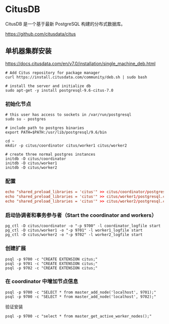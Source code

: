 # CitusDB

CitusDB 是一个基于最新 PostgreSQL 构建的分布式数据库。

https://github.com/citusdata/citus

## 单机器集群安装

https://docs.citusdata.com/en/v7.0/installation/single_machine_deb.html

```shell
# Add Citus repository for package manager
curl https://install.citusdata.com/community/deb.sh | sudo bash

# install the server and initialize db
sudo apt-get -y install postgresql-9.6-citus-7.0
```

### 初始化节点

```shell
# this user has access to sockets in /var/run/postgresql
sudo su - postgres

# include path to postgres binaries
export PATH=$PATH:/usr/lib/postgresql/9.6/bin

cd ~
mkdir -p citus/coordinator citus/worker1 citus/worker2

# create three normal postgres instances
initdb -D citus/coordinator
initdb -D citus/worker1
initdb -D citus/worker2
```

### 配置

```conf
echo "shared_preload_libraries = 'citus'" >> citus/coordinator/postgresql.conf
echo "shared_preload_libraries = 'citus'" >> citus/worker1/postgresql.conf
echo "shared_preload_libraries = 'citus'" >> citus/worker2/postgresql.conf
```

### 启动协调者和事务参与者（Start the coordinator and workers）

```shell
pg_ctl -D citus/coordinator -o "-p 9700" -l coordinator_logfile start
pg_ctl -D citus/worker1 -o "-p 9701" -l worker1_logfile start
pg_ctl -D citus/worker2 -o "-p 9702" -l worker2_logfile start
```

### 创建扩展

```shell
psql -p 9700 -c "CREATE EXTENSION citus;"
psql -p 9701 -c "CREATE EXTENSION citus;"
psql -p 9702 -c "CREATE EXTENSION citus;"
```

### 在 coordinator 中增加节点信息

```shell
psql -p 9700 -c "SELECT * from master_add_node('localhost', 9701);"
psql -p 9700 -c "SELECT * from master_add_node('localhost', 9702);"
```
验证安装
```shell
psql -p 9700 -c "select * from master_get_active_worker_nodes();"
```

